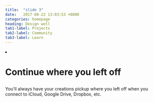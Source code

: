 ```yaml
---
title:  "slide 3"
date:   2017-08-22 13:03:53 +0800
categories: homepage
heading: Design well
tab1-label: Projects
tab2-label: Community
tab3-label: Learn
---
```

<li class="col-6-12 left box-73">
<h1 class="ae-2">

Continue where you left off

</h1>
<div class="ae-3" markdown="1">

You'll always have your creations pickup where you left off when you connect to iCloud, Google Drive, Dropbox, etc.

</div>

<!-- <div class="ae-4" markdown="1">

In other words, they had removed all the graphic design from these photographs.

</div> -->
</li>



